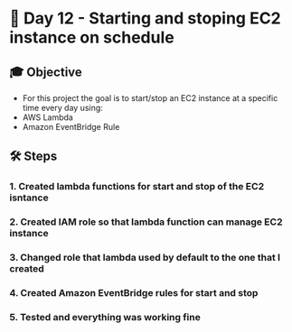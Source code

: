 # 🎯 Day 12 - Starting and stoping EC2 instance on schedule

## 🎓 Objective

- For this project the goal is to start/stop an EC2 instance at a specific time every day using:
- AWS Lambda
- Amazon EventBridge Rule


## 🛠️ Steps

### 1. Created lambda functions for start and stop of the EC2 isntance
### 2. Created IAM role so that lambda function can manage EC2 instance
### 3. Changed role that lambda used by default to the one that I created
### 4. Created Amazon EventBridge rules for start and stop
### 5. Tested and everything was working fine
